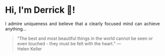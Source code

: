 # Hi, I'm Derrick 👋!
<p align="justify">I admire uniqueness and believe that a clearly focused mind can achieve anything...</p> 
<!-- #quote-start -->
<blockquote>&ldquo;The best and most beautiful things in the world cannot be seen or even touched - they must be felt with the heart.&rdquo; &mdash; <footer>Helen Keller</footer></blockquote>
<!-- #quote-end -->
